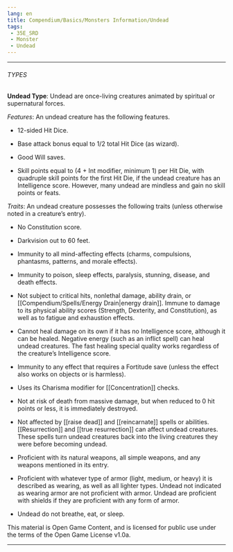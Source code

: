 ```yaml
---
lang: en
title: Compendium/Basics/Monsters Information/Undead
tags: 
 - 35E_SRD
 - Monster
 - Undead
---
```






---



###### TYPES



**Undead Type**: Undead are once-living creatures animated by spiritual or supernatural forces.



_Features_: An undead creature has the following features.



- 12-sided Hit Dice.

    

- Base attack bonus equal to 1/2 total Hit Dice (as wizard).

    

- Good Will saves.

    

- Skill points equal to (4 + Int modifier, minimum 1) per Hit Die, with quadruple skill points for the first Hit Die, if the undead creature has an Intelligence score. However, many undead are mindless and gain no skill points or feats.

    



_Traits_: An undead creature possesses the following traits (unless otherwise noted in a creature’s entry).



- No Constitution score.

    

- Darkvision out to 60 feet.

    

- Immunity to all mind-affecting effects (charms, compulsions, phantasms, patterns, and morale effects).

    

- Immunity to poison, sleep effects, paralysis, stunning, disease, and death effects.

    

- Not subject to critical hits, nonlethal damage, ability drain, or [[Compendium/Spells/Energy Drain|energy drain]]. Immune to damage to its physical ability scores (Strength, Dexterity, and Constitution), as well as to fatigue and exhaustion effects.

    

- Cannot heal damage on its own if it has no Intelligence score, although it can be healed. Negative energy (such as an inflict spell) can heal undead creatures. The fast healing special quality works regardless of the creature’s Intelligence score.

    

- Immunity to any effect that requires a Fortitude save (unless the effect also works on objects or is harmless).

    

- Uses its Charisma modifier for [[Concentration]] checks.

    

- Not at risk of death from massive damage, but when reduced to 0 hit points or less, it is immediately destroyed.

    

- Not affected by [[raise dead]] and [[reincarnate]] spells or abilities. [[Resurrection]] and [[true resurrection]] can affect undead creatures. These spells turn undead creatures back into the living creatures they were before becoming undead.

    

- Proficient with its natural weapons, all simple weapons, and any weapons mentioned in its entry.

    

- Proficient with whatever type of armor (light, medium, or heavy) it is described as wearing, as well as all lighter types. Undead not indicated as wearing armor are not proficient with armor. Undead are proficient with shields if they are proficient with any form of armor.

    

- Undead do not breathe, eat, or sleep.

    

This material is Open Game Content, and is licensed for public use under the terms of the Open Game License v1.0a.

---

  